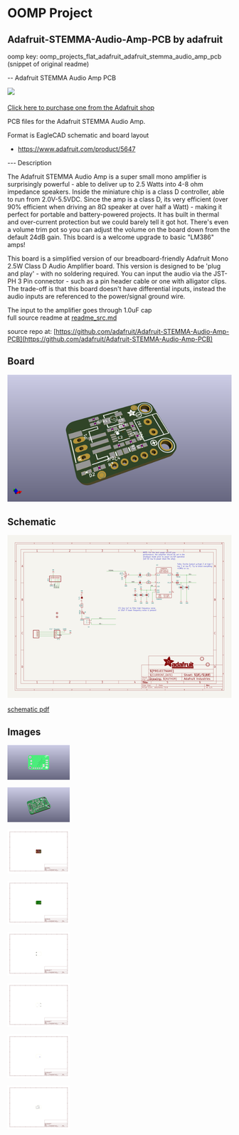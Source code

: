# OOMP Project  
## Adafruit-STEMMA-Audio-Amp-PCB  by adafruit  
  
oomp key: oomp_projects_flat_adafruit_adafruit_stemma_audio_amp_pcb  
(snippet of original readme)  
  
-- Adafruit STEMMA Audio Amp PCB  
  
<a href="http://www.adafruit.com/products/5647"><img src="assets/5647.jpg?raw=true" width="500px"><br/>  
Click here to purchase one from the Adafruit shop</a>  
  
PCB files for the Adafruit STEMMA Audio Amp.   
  
Format is EagleCAD schematic and board layout  
* https://www.adafruit.com/product/5647  
  
--- Description  
  
The Adafruit STEMMA Audio Amp is a super small mono amplifier is surprisingly powerful - able to deliver up to 2.5 Watts into 4-8 ohm impedance speakers. Inside the miniature chip is a class D controller, able to run from 2.0V-5.5VDC. Since the amp is a class D, its very efficient (over 90% efficient when driving an 8Ω speaker at over half a Watt) - making it perfect for portable and battery-powered projects. It has built in thermal and over-current protection but we could barely tell it got hot. There's even a volume trim pot so you can adjust the volume on the board down from the default 24dB gain. This board is a welcome upgrade to basic "LM386" amps!  
  
This board is a simplified version of our breadboard-friendly Adafruit Mono 2.5W Class D Audio Amplifier board. This version is designed to be 'plug and play' - with no soldering required. You can input the audio via the JST-PH 3 Pin connector - such as a pin header cable or one with alligator clips. The trade-off is that this board doesn't have differential inputs, instead the audio inputs are referenced to the power/signal ground wire.  
  
The input to the amplifier goes through 1.0uF cap  
  full source readme at [readme_src.md](readme_src.md)  
  
source repo at: [https://github.com/adafruit/Adafruit-STEMMA-Audio-Amp-PCB](https://github.com/adafruit/Adafruit-STEMMA-Audio-Amp-PCB)  
## Board  
  
[![working_3d.png](working_3d_600.png)](working_3d.png)  
## Schematic  
  
[![working_schematic.png](working_schematic_600.png)](working_schematic.png)  
  
[schematic pdf](working_schematic.pdf)  
## Images  
  
[![working_3D_bottom.png](working_3D_bottom_140.png)](working_3D_bottom.png)  
  
[![working_3D_top.png](working_3D_top_140.png)](working_3D_top.png)  
  
[![working_assembly_page_01.png](working_assembly_page_01_140.png)](working_assembly_page_01.png)  
  
[![working_assembly_page_02.png](working_assembly_page_02_140.png)](working_assembly_page_02.png)  
  
[![working_assembly_page_03.png](working_assembly_page_03_140.png)](working_assembly_page_03.png)  
  
[![working_assembly_page_04.png](working_assembly_page_04_140.png)](working_assembly_page_04.png)  
  
[![working_assembly_page_05.png](working_assembly_page_05_140.png)](working_assembly_page_05.png)  
  
[![working_assembly_page_06.png](working_assembly_page_06_140.png)](working_assembly_page_06.png)  
